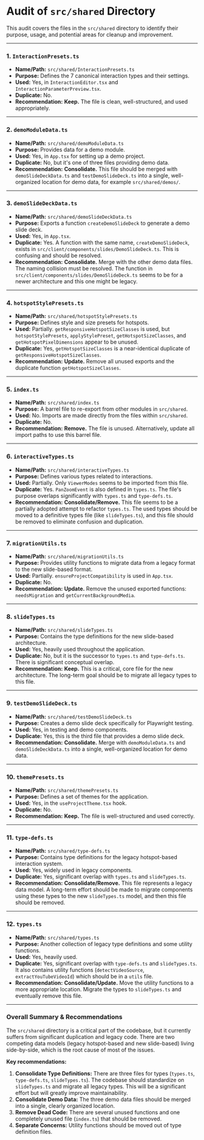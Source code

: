 # Audit of `src/shared` Directory

This audit covers the files in the `src/shared` directory to identify their purpose, usage, and potential areas for cleanup and improvement.

---

### 1. `InteractionPresets.ts`

-   **Name/Path:** `src/shared/InteractionPresets.ts`
-   **Purpose:** Defines the 7 canonical interaction types and their settings.
-   **Used:** Yes, in `InteractionEditor.tsx` and `InteractionParameterPreview.tsx`.
-   **Duplicate:** No.
-   **Recommendation:** **Keep.** The file is clean, well-structured, and used appropriately.

---

### 2. `demoModuleData.ts`

-   **Name/Path:** `src/shared/demoModuleData.ts`
-   **Purpose:** Provides data for a demo module.
-   **Used:** Yes, in `App.tsx` for setting up a demo project.
-   **Duplicate:** No, but it's one of three files providing demo data.
-   **Recommendation:** **Consolidate.** This file should be merged with `demoSlideDeckData.ts` and `testDemoSlideDeck.ts` into a single, well-organized location for demo data, for example `src/shared/demos/`.

---

### 3. `demoSlideDeckData.ts`

-   **Name/Path:** `src/shared/demoSlideDeckData.ts`
-   **Purpose:** Exports a function `createDemoSlideDeck` to generate a demo slide deck.
-   **Used:** Yes, in `App.tsx`.
-   **Duplicate:** Yes. A function with the same name, `createDemoSlideDeck`, exists in `src/client/components/slides/DemoSlideDeck.ts`. This is confusing and should be resolved.
-   **Recommendation:** **Consolidate.** Merge with the other demo data files. The naming collision must be resolved. The function in `src/client/components/slides/DemoSlideDeck.ts` seems to be for a newer architecture and this one might be legacy.

---

### 4. `hotspotStylePresets.ts`

-   **Name/Path:** `src/shared/hotspotStylePresets.ts`
-   **Purpose:** Defines style and size presets for hotspots.
-   **Used:** Partially. `getResponsiveHotspotSizeClasses` is used, but `hotspotStylePresets`, `applyStylePreset`, `getHotspotSizeClasses`, and `getHotspotPixelDimensions` appear to be unused.
-   **Duplicate:** Yes, `getHotspotSizeClasses` is a near-identical duplicate of `getResponsiveHotspotSizeClasses`.
-   **Recommendation:** **Update.** Remove all unused exports and the duplicate function `getHotspotSizeClasses`.

---

### 5. `index.ts`

-   **Name/Path:** `src/shared/index.ts`
-   **Purpose:** A barrel file to re-export from other modules in `src/shared`.
-   **Used:** No. Imports are made directly from the files within `src/shared`.
-   **Duplicate:** No.
-   **Recommendation:** **Remove.** The file is unused. Alternatively, update all import paths to use this barrel file.

---

### 6. `interactiveTypes.ts`

-   **Name/Path:** `src/shared/interactiveTypes.ts`
-   **Purpose:** Defines various types related to interactions.
-   **Used:** Partially. Only `ViewerModes` seems to be imported from this file.
-   **Duplicate:** Yes. `PanZoomEvent` is also defined in `types.ts`. The file's purpose overlaps significantly with `types.ts` and `type-defs.ts`.
-   **Recommendation:** **Consolidate/Remove.** This file seems to be a partially adopted attempt to refactor `types.ts`. The used types should be moved to a definitive types file (like `slideTypes.ts`), and this file should be removed to eliminate confusion and duplication.

---

### 7. `migrationUtils.ts`

-   **Name/Path:** `src/shared/migrationUtils.ts`
-   **Purpose:** Provides utility functions to migrate data from a legacy format to the new slide-based format.
-   **Used:** Partially. `ensureProjectCompatibility` is used in `App.tsx`.
-   **Duplicate:** No.
-   **Recommendation:** **Update.** Remove the unused exported functions: `needsMigration` and `getCurrentBackgroundMedia`.

---

### 8. `slideTypes.ts`

-   **Name/Path:** `src/shared/slideTypes.ts`
-   **Purpose:** Contains the type definitions for the new slide-based architecture.
-   **Used:** Yes, heavily used throughout the application.
-   **Duplicate:** No, but it is the successor to `types.ts` and `type-defs.ts`. There is significant conceptual overlap.
-   **Recommendation:** **Keep.** This is a critical, core file for the new architecture. The long-term goal should be to migrate all legacy types to this file.

---

### 9. `testDemoSlideDeck.ts`

-   **Name/Path:** `src/shared/testDemoSlideDeck.ts`
-   **Purpose:** Creates a demo slide deck specifically for Playwright testing.
-   **Used:** Yes, in testing and demo components.
-   **Duplicate:** Yes, this is the third file that provides a demo slide deck.
-   **Recommendation:** **Consolidate.** Merge with `demoModuleData.ts` and `demoSlideDeckData.ts` into a single, well-organized location for demo data.

---

### 10. `themePresets.ts`

-   **Name/Path:** `src/shared/themePresets.ts`
-   **Purpose:** Defines a set of themes for the application.
-   **Used:** Yes, in the `useProjectTheme.tsx` hook.
-   **Duplicate:** No.
-   **Recommendation:** **Keep.** The file is well-structured and used correctly.

---

### 11. `type-defs.ts`

-   **Name/Path:** `src/shared/type-defs.ts`
-   **Purpose:** Contains type definitions for the legacy hotspot-based interaction system.
-   **Used:** Yes, widely used in legacy components.
-   **Duplicate:** Yes, significant overlap with `types.ts` and `slideTypes.ts`.
-   **Recommendation:** **Consolidate/Remove.** This file represents a legacy data model. A long-term effort should be made to migrate components using these types to the new `slideTypes.ts` model, and then this file should be removed.

---

### 12. `types.ts`

-   **Name/Path:** `src/shared/types.ts`
-   **Purpose:** Another collection of legacy type definitions and some utility functions.
-   **Used:** Yes, heavily used.
-   **Duplicate:** Yes, significant overlap with `type-defs.ts` and `slideTypes.ts`. It also contains utility functions (`detectVideoSource`, `extractYouTubeVideoId`) which should be in a `utils` file.
-   **Recommendation:** **Consolidate/Update.** Move the utility functions to a more appropriate location. Migrate the types to `slideTypes.ts` and eventually remove this file.

---

### Overall Summary & Recommendations

The `src/shared` directory is a critical part of the codebase, but it currently suffers from significant duplication and legacy code. There are two competing data models (legacy hotspot-based and new slide-based) living side-by-side, which is the root cause of most of the issues.

**Key recommendations:**
1.  **Consolidate Type Definitions:** There are three files for types (`types.ts`, `type-defs.ts`, `slideTypes.ts`). The codebase should standardize on `slideTypes.ts` and migrate all legacy types. This will be a significant effort but will greatly improve maintainability.
2.  **Consolidate Demo Data:** The three demo data files should be merged into a single, clearly organized location.
3.  **Remove Dead Code:** There are several unused functions and one completely unused file (`index.ts`) that should be removed.
4.  **Separate Concerns:** Utility functions should be moved out of type definition files.
